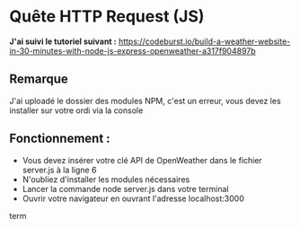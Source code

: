 Quête HTTP Request (JS)
==

**J'ai suivi le tutoriel suivant :**
https://codeburst.io/build-a-weather-website-in-30-minutes-with-node-js-express-openweather-a317f904897b

Remarque
--
J'ai uploadé le dossier des modules NPM, c'est un erreur, vous devez les installer sur votre ordi via la console

Fonctionnement :
--
- Vous devez insérer votre clé API de OpenWeather dans le fichier server.js à la ligne 6
- N'oubliez d'installer les modules nécessaires
- Lancer la commande node server.js dans votre terminal
- Ouvrir votre navigateur en ouvrant l'adresse localhost:3000


term